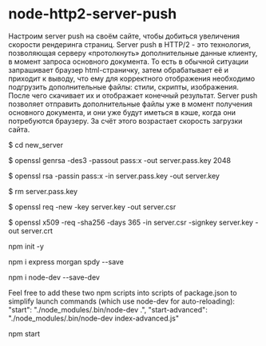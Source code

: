 # node-http2-server-push

Настроим server push на своём сайте, чтобы добиться увеличения скорости рендеринга страниц. Server push в HTTP/2 - это технология, позволяющая серверу «протолкнуть» дополнительные данные клиенту, в момент запроса основного документа. То есть в обычной ситуации запрашивает браузер html-страничку, затем обрабатывает её и приходит к выводу, что ему для корректного отображения необходимо подгрузить дополнительные файлы: стили, скрипты, изображения. После чего скачивает их и отображает конечный результат. Server push позволяет отправить дополнительные файлы уже в момент получения основного документа, и они уже будут иметься в кэше, когда они потребуются браузеру. За счёт этого возрастает скорость загрузки сайта.

$ cd new_server

$ openssl genrsa -des3 -passout pass:x -out server.pass.key 2048

$ openssl rsa -passin pass:x -in server.pass.key -out server.key

$ rm server.pass.key

$ openssl req -new -key server.key -out server.csr

$ openssl x509 -req -sha256 -days 365 -in server.csr -signkey server.key -out server.crt


npm init -y

npm i express morgan spdy --save

npm i node-dev --save-dev

Feel free to add these two npm scripts into scripts of package.json to simplify launch commands (which use node-dev for auto-reloading):
    "start": "./node_modules/.bin/node-dev .",
    "start-advanced": "./node_modules/.bin/node-dev index-advanced.js"

npm start

